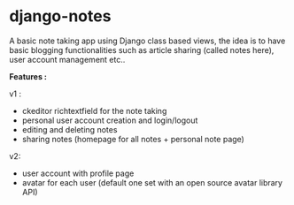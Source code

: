 # django-notes
A basic note taking app using Django class based views, the idea is to have basic blogging functionalities such as article sharing (called notes here), user account management etc..

**Features :**

v1 :
  - ckeditor richtextfield for the note taking
  - personal user account creation and login/logout
  - editing and deleting notes
  - sharing notes (homepage for all notes + personal note page)

v2:
  - user account with profile page
  - avatar for each user (default one set with an open source avatar library API)
